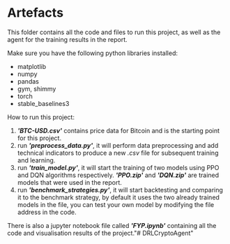 # Artefacts



This folder contains all the code and files to run this project, as well as the agent for the training results in the report.



Make sure you have the following python libraries installed:

- matplotlib
- numpy
- pandas
- gym, shimmy
- torch
- stable_baselines3



How to run this project:

1. ***'BTC-USD.csv'*** contains price data for Bitcoin and is the starting point for this project.
2. run ***'preprocess_data.py'***, it will perform data preprocessing and add technical indicators to produce a new *.csv* file for subsequent training and learning.
3. run ***'train_model.py'***, it will start the training of two models using PPO and DQN algorithms respectively. ***'PPO.zip'*** and ***'DQN.zip'*** are trained models that were used in the report.
4. run ***'benchmark_strategies.py'***, it will start backtesting and comparing it to the benchmark strategy, by default it uses the two already trained models in the file, you can test your own model by modifying the file address in the code.



There is also a jupyter notebook file called ***'FYP.ipynb'*** containing all the code and visualisation results of the project."# DRLCryptoAgent" 
